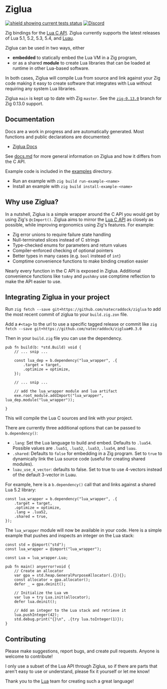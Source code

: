 # Ziglua
[![shield showing current tests status](https://github.com/natecraddock/ziglua/actions/workflows/tests.yml/badge.svg)](https://github.com/natecraddock/ziglua/actions/workflows/tests.yml)
[![Discord](https://img.shields.io/discord/1196908820140671077?style=flat&logo=discord)](https://discord.com/invite/XpZqDFvAtK)

Zig bindings for the [Lua C API](https://www.lua.org/manual/5.4/manual.html#4). Ziglua currently supports the latest releases of Lua 5.1, 5.2, 5.3, 5.4, and [Luau](https://luau-lang.org).

Ziglua can be used in two ways, either
* **embedded** to statically embed the Lua VM in a Zig program,
* or as a shared **module** to create Lua libraries that can be loaded at runtime in other Lua-based software.

In both cases, Ziglua will compile Lua from source and link against your Zig code making it easy to create software that integrates with Lua without requiring any system Lua libraries.

Ziglua `main` is kept up to date with Zig `master`. See the [`zig-0.13.0`](https://github.com/natecraddock/ziglua/tree/zig-0.13.0) branch for Zig 0.13.0 support.

## Documentation
Docs are a work in progress and are automatically generated. Most functions and public declarations are documented:
* [Ziglua Docs](https://natecraddock.github.io/ziglua/#ziglua.lib.Lua)

See [docs.md](https://github.com/natecraddock/ziglua/blob/main/docs.md) for more general information on Ziglua and how it differs from the C API.

Example code is included in the [examples](https://github.com/natecraddock/ziglua/tree/main/examples) directory.
* Run an example with `zig build run-example-<name>`
* Install an example with `zig build install-example-<name>`

## Why use Ziglua?
In a nutshell, Ziglua is a simple wrapper around the C API you would get by using Zig's `@cImport()`. Ziglua aims to mirror the [Lua C API](https://www.lua.org/manual/5.4/manual.html#4) as closely as possible, while improving ergonomics using Zig's features. For example:

* Zig error unions to require failure state handling
* Null-terminated slices instead of C strings
* Type-checked enums for parameters and return values
* Compiler-enforced checking of optional pointers
* Better types in many cases (e.g. `bool` instead of `int`)
* Comptime convenience functions to make binding creation easier

Nearly every function in the C API is exposed in Ziglua. Additional convenience functions like `toAny` and `pushAny` use comptime reflection to make the API easier to use.

## Integrating Ziglua in your project

Run `zig fetch --save git+https://github.com/natecraddock/ziglua` to add the most recent commit of ziglua to your `build.zig.zon` file.

Add a `#<tag>` to the url to use a specific tagged release or commit like `zig fetch --save git+https://github.com/natecraddock/ziglua#0.3.0`

Then in your `build.zig` file you can use the dependency.

```zig
pub fn build(b: *std.Build) void {
    // ... snip ...

    const lua_dep = b.dependency("lua_wrapper", .{
        .target = target,
        .optimize = optimize,
    });

    // ... snip ...

    // add the lua_wrapper module and lua artifact
    exe.root_module.addImport("lua_wrapper", lua_dep.module("lua_wrapper"));

}
```

This will compile the Lua C sources and link with your project.

There are currently three additional options that can be passed to `b.dependency()`:

* `.lang`: Set the Lua language to build and embed. Defaults to `.lua54`. Possible values are `.lua51`, `.lua52`, `.lua53`, `.lua54`, and `luau`.
* `.shared`: Defaults to `false` for embedding in a Zig program. Set to `true` to dynamically link the Lua source code (useful for creating shared modules).
* `luau_use_4_vector`: defaults to false. Set to true to use 4-vectors instead of the default 3-vector in Luau.

For example, here is a `b.dependency()` call that and links against a shared Lua 5.2 library:

```zig
const lua_wrapper = b.dependency("lua_wrapper", .{
    .target = target,
    .optimize = optimize,
    .lang = .lua52,
    .shared = true,
});
``````

The `lua_wrapper` module will now be available in your code. Here is a simple example that pushes and inspects an integer on the Lua stack:

```zig
const std = @import("std");
const lua_wrapper = @import("lua_wrapper");

const Lua = lua_wrapper.Lua;

pub fn main() anyerror!void {
    // Create an allocator
    var gpa = std.heap.GeneralPurposeAllocator(.{}){};
    const allocator = gpa.allocator();
    defer _ = gpa.deinit();

    // Initialize the Lua vm
    var lua = try Lua.init(allocator);
    defer lua.deinit();

    // Add an integer to the Lua stack and retrieve it
    lua.pushInteger(42);
    std.debug.print("{}\n", .{try lua.toInteger(1)});
}
```

## Contributing
Please make suggestions, report bugs, and create pull requests. Anyone is welcome to contribute!

I only use a subset of the Lua API through Ziglua, so if there are parts that aren't easy to use or understand, please fix it yourself or let me know!

Thank you to the [Lua](https://lua.org) team for creating such a great language!

